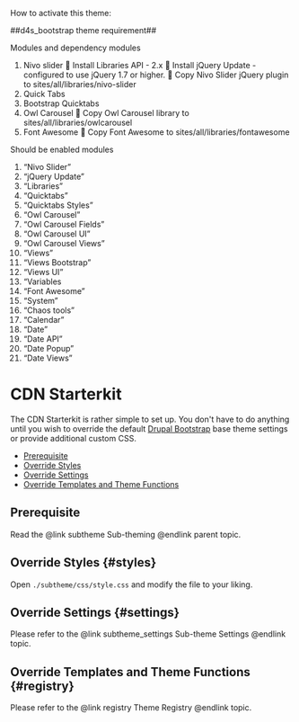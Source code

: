 How to activate this theme:

##d4s_bootstrap theme requirement##

Modules and dependency modules
1.	Nivo slider
    	Install Libraries API - 2.x
    	Install jQuery Update - configured to use jQuery 1.7 or higher.
    	Copy Nivo Slider jQuery plugin to sites/all/libraries/nivo-slider
2.	Quick Tabs
3.	Bootstrap Quicktabs
4.	Owl Carousel
    	Copy Owl Carousel library to sites/all/libraries/owlcarousel
5.	Font Awesome
    	Copy Font Awesome to sites/all/libraries/fontawesome

Should be enabled modules
1.	“Nivo Slider”
2.	“jQuery Update”
3.	“Libraries”
4.	“Quicktabs”
5.	“Quicktabs Styles”
6.	“Owl Carousel”
7.	“Owl Carousel Fields”
8.	“Owl Carousel UI”
9.	“Owl Carousel Views”
10.	“Views”
11.	“Views Bootstrap”
12.	“Views UI”
13.	“Variables
14.	“Font Awesome”
15.	“System”
16.	“Chaos tools”
17.	“Calendar”
18.	“Date”
19.	“Date API”
20.	“Date Popup”
21.	“Date Views”


<!-- @file Instructions on how to sub-theme the Drupal Bootstrap base theme using the CDN Starterkit. -->
<!-- @defgroup subtheme_cdn -->
<!-- @ingroup subtheme -->
# CDN Starterkit

The CDN Starterkit is rather simple to set up. You don't have to do anything
until you wish to override the default [Drupal Bootstrap] base theme settings
or provide additional custom CSS.

- [Prerequisite](#prerequisite)
- [Override Styles](#styles)
- [Override Settings](#settings)
- [Override Templates and Theme Functions](#registry)

## Prerequisite
Read the @link subtheme Sub-theming @endlink parent topic.

## Override Styles {#styles}
Open `./subtheme/css/style.css` and modify the file to your liking.

## Override Settings {#settings}
Please refer to the @link subtheme_settings Sub-theme Settings @endlink topic.

## Override Templates and Theme Functions {#registry}
Please refer to the @link registry Theme Registry @endlink topic.

[Drupal Bootstrap]: https://www.drupal.org/project/bootstrap
[Bootstrap Framework]: http://getbootstrap.com
[jsDelivr CDN]: http://www.jsdelivr.com
